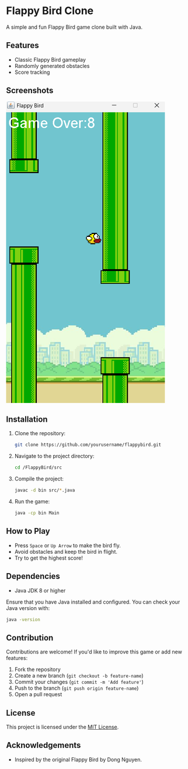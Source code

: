 # Flappy Bird Clone

A simple and fun Flappy Bird game clone built with Java.

## Features
- Classic Flappy Bird gameplay
- Randomly generated obstacles
- Score tracking


## Screenshots
![Game Screenshot](Screenshots/GameOver.png)


## Installation

1. Clone the repository:
    ```bash
    git clone https://github.com/yourusername/flappybird.git
    ```

2. Navigate to the project directory:
    ```bash
    cd /FlappyBird/src
    ```

3. Compile the project:
    ```bash
    javac -d bin src/*.java
    ```

4. Run the game:
    ```bash
    java -cp bin Main
    ```

## How to Play
- Press `Space` or `Up Arrow` to make the bird fly.
- Avoid obstacles and keep the bird in flight.
- Try to get the highest score!

## Dependencies
- Java JDK 8 or higher

Ensure that you have Java installed and configured. You can check your Java version with:
```bash
java -version
```



## Contribution
Contributions are welcome! If you'd like to improve this game or add new features:

1. Fork the repository
2. Create a new branch (`git checkout -b feature-name`)
3. Commit your changes (`git commit -m 'Add feature'`)
4. Push to the branch (`git push origin feature-name`)
5. Open a pull request

## License
This project is licensed under the [MIT License](LICENSE).

## Acknowledgements
- Inspired by the original Flappy Bird by Dong Nguyen.


